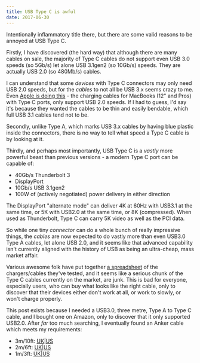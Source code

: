 ```yaml
---
title: USB Type C is awful
date: 2017-06-30
---
```


Intentionally inflammatory title there, but there are some valid reasons to be annoyed at USB Type C.

Firstly, I have discovered (the hard way) that although there are many cables on sale, the majority of Type C cables do not support even USB 3.0 speeds (so 5Gb/s) let alone USB 3.1gen2 (so 10Gb/s) speeds. They are actually USB 2.0 (so 480Mb/s) cables.

I can understand that some *devices* with Type C connectors may only need USB 2.0 speeds, but for the *cables* to not all be USB 3.x seems crazy to me. Even [Apple is doing this](https://www.apple.com/shop/product/MLL82AM/A/usb-c-charge-cable-2-m) - the charging cables for MacBooks (12" and Pros) with Type C ports, only support USB 2.0 speeds. If I had to guess, I'd say it's because they wanted the cables to be thin and easily bendable, which full USB 3.1 cables tend not to be.

Secondly, unlike Type A, which marks USB 3.x cables by having blue plastic inside the connectors, there is no way to tell what speed a Type C cable is by looking at it.

Thirdly, and perhaps most importantly, USB Type C is a *vastly* more powerful beast than previous versions - a modern Type C port can be capable of:

 * 40Gb/s Thunderbolt 3
 * DisplayPort
 * 10Gb/s USB 3.1gen2
 * 100W of (actively negotiated) power delivery in either direction

The DisplayPort "alternate mode" can deliver 4K at 60Hz with USB3.1 at the same time, or 5K with USB2.0 at the same time, or 8K (compressed). When used as Thunderbolt, Type C can carry 5K video as well as the PCI data.

So while one tiny *connector* can do a whole bunch of really impressive things, the *cables* are now expected to do vastly more than even USB3.0 Type A cables, let alone USB 2.0, and it seems like that advanced capability isn't currently aligned with the history of USB as being an ultra-cheap, mass market affair.

Various awesome folk have put together [a spreadsheet](https://docs.google.com/spreadsheets/u/1/d/1vnpEXfo2HCGADdd9G2x9dMDWqENiY2kgBJUu29f_TX8/pubhtml#) of the chargers/cables they've tested, and it seems like a serious chunk of the Type C cables currently on the market, are junk. This is bad for everyone, especially users, who can buy what looks like the right cable, only to discover that their devices either don't work at all, or work to slowly, or won't charge properly.

This post exists because I needed a USB3.0, three metre, Type A to Type C cable, and I bought one on Amazon, only to discover that it only supported USB2.0. After *far* too much searching, I eventually found an Anker cable which meets my requirements:

* 3m/10ft: [UK](http://amzn.to/2t7scp2)|[US](http://amzn.to/2trgUyd)
* 2m/6ft: [UK](http://amzn.to/2t82PU0)|[US](http://amzn.to/2s8DRm8)
* 1m/3ft: [UK](http://amzn.to/2stsrbV)|[US](http://amzn.to/2snLzwR)

